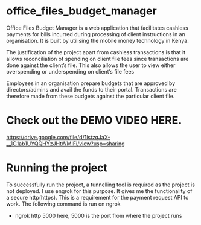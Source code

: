 # office_files_budget_manager
Office Files Budget Manager is a web application that facilitates cashless payments for bills incurred during processing of client instructions in an organisation. It is built by utilising the mobile money technology in Kenya.

The justification of the project apart from cashless transactions is that it allows reconciliation of spending on client file fees since transactions are done against the client’s file. This also allows the user to view either overspending or underspending on client’s file fees

Employees in an organisation prepare budgets that are approved by directors/admins and avail the funds to their portal. Transactions are therefore made from these budgets against the particular client file.

# Check out the DEMO VIDEO HERE.
https://drive.google.com/file/d/1istzqJaX-__1G1ab1UYQQHYzJHtWMIFi/view?usp=sharing

# Running the project
To successfully run the project, a tunnelling tool is required as the project is not deployed. I use engrok for this purpose. It gives me the functionality of a secure http(https).
This is a requirement for the payment request API to work.
The following command is run on ngrok
- ngrok http 5000
here, 5000 is the port from where the project runs